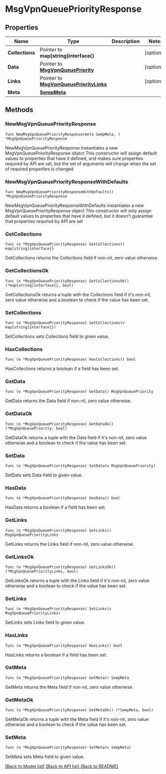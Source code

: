 # MsgVpnQueuePriorityResponse

## Properties

Name | Type | Description | Notes
------------ | ------------- | ------------- | -------------
**Collections** | Pointer to **map[string]interface{}** |  | [optional] 
**Data** | Pointer to [**MsgVpnQueuePriority**](MsgVpnQueuePriority.md) |  | [optional] 
**Links** | Pointer to [**MsgVpnQueuePriorityLinks**](MsgVpnQueuePriorityLinks.md) |  | [optional] 
**Meta** | [**SempMeta**](SempMeta.md) |  | 

## Methods

### NewMsgVpnQueuePriorityResponse

`func NewMsgVpnQueuePriorityResponse(meta SempMeta, ) *MsgVpnQueuePriorityResponse`

NewMsgVpnQueuePriorityResponse instantiates a new MsgVpnQueuePriorityResponse object
This constructor will assign default values to properties that have it defined,
and makes sure properties required by API are set, but the set of arguments
will change when the set of required properties is changed

### NewMsgVpnQueuePriorityResponseWithDefaults

`func NewMsgVpnQueuePriorityResponseWithDefaults() *MsgVpnQueuePriorityResponse`

NewMsgVpnQueuePriorityResponseWithDefaults instantiates a new MsgVpnQueuePriorityResponse object
This constructor will only assign default values to properties that have it defined,
but it doesn't guarantee that properties required by API are set

### GetCollections

`func (o *MsgVpnQueuePriorityResponse) GetCollections() map[string]interface{}`

GetCollections returns the Collections field if non-nil, zero value otherwise.

### GetCollectionsOk

`func (o *MsgVpnQueuePriorityResponse) GetCollectionsOk() (*map[string]interface{}, bool)`

GetCollectionsOk returns a tuple with the Collections field if it's non-nil, zero value otherwise
and a boolean to check if the value has been set.

### SetCollections

`func (o *MsgVpnQueuePriorityResponse) SetCollections(v map[string]interface{})`

SetCollections sets Collections field to given value.

### HasCollections

`func (o *MsgVpnQueuePriorityResponse) HasCollections() bool`

HasCollections returns a boolean if a field has been set.

### GetData

`func (o *MsgVpnQueuePriorityResponse) GetData() MsgVpnQueuePriority`

GetData returns the Data field if non-nil, zero value otherwise.

### GetDataOk

`func (o *MsgVpnQueuePriorityResponse) GetDataOk() (*MsgVpnQueuePriority, bool)`

GetDataOk returns a tuple with the Data field if it's non-nil, zero value otherwise
and a boolean to check if the value has been set.

### SetData

`func (o *MsgVpnQueuePriorityResponse) SetData(v MsgVpnQueuePriority)`

SetData sets Data field to given value.

### HasData

`func (o *MsgVpnQueuePriorityResponse) HasData() bool`

HasData returns a boolean if a field has been set.

### GetLinks

`func (o *MsgVpnQueuePriorityResponse) GetLinks() MsgVpnQueuePriorityLinks`

GetLinks returns the Links field if non-nil, zero value otherwise.

### GetLinksOk

`func (o *MsgVpnQueuePriorityResponse) GetLinksOk() (*MsgVpnQueuePriorityLinks, bool)`

GetLinksOk returns a tuple with the Links field if it's non-nil, zero value otherwise
and a boolean to check if the value has been set.

### SetLinks

`func (o *MsgVpnQueuePriorityResponse) SetLinks(v MsgVpnQueuePriorityLinks)`

SetLinks sets Links field to given value.

### HasLinks

`func (o *MsgVpnQueuePriorityResponse) HasLinks() bool`

HasLinks returns a boolean if a field has been set.

### GetMeta

`func (o *MsgVpnQueuePriorityResponse) GetMeta() SempMeta`

GetMeta returns the Meta field if non-nil, zero value otherwise.

### GetMetaOk

`func (o *MsgVpnQueuePriorityResponse) GetMetaOk() (*SempMeta, bool)`

GetMetaOk returns a tuple with the Meta field if it's non-nil, zero value otherwise
and a boolean to check if the value has been set.

### SetMeta

`func (o *MsgVpnQueuePriorityResponse) SetMeta(v SempMeta)`

SetMeta sets Meta field to given value.



[[Back to Model list]](../README.md#documentation-for-models) [[Back to API list]](../README.md#documentation-for-api-endpoints) [[Back to README]](../README.md)


